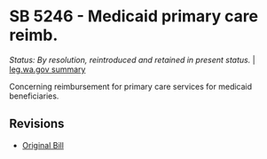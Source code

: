 # SB 5246 - Medicaid primary care reimb.
*Status: By resolution, reintroduced and retained in present status.* | [leg.wa.gov summary](https://app.leg.wa.gov/billsummary?BillNumber=5246&Year=2021)

Concerning reimbursement for primary care services for medicaid beneficiaries.

## Revisions
* [Original Bill](1/)